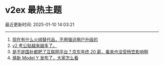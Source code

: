 # v2ex 最热主题

最近更新时间: 2025-01-10 14:03:21

--- 
1. [现在有什么火绒替代品，不用强迫用户升级的](https://www.v2ex.com/t/1104026) 
2. [v2 考公贴越来越多了。](https://www.v2ex.com/t/1104038) 
3. [是不是国补都肥了互联网平台？京东年终 20 薪，看来也没受杨笠影响啊](https://www.v2ex.com/t/1104040) 
4. [焕新 Model Y 发布了，大家怎么看](https://www.v2ex.com/t/1104047) 
